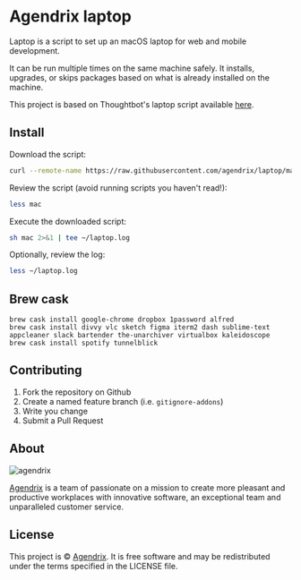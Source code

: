 Agendrix laptop
===

Laptop is a script to set up an macOS laptop for web and mobile development.

It can be run multiple times on the same machine safely. It installs, upgrades, or skips packages based on what is already installed on the machine.

This project is based on Thoughtbot's laptop script available [here](https://github.com/thoughtbot/laptop).

## Install

Download the script:

```sh
curl --remote-name https://raw.githubusercontent.com/agendrix/laptop/master/mac
```

Review the script (avoid running scripts you haven't read!):

```sh
less mac
```

Execute the downloaded script:

```sh
sh mac 2>&1 | tee ~/laptop.log
```

Optionally, review the log:

```sh
less ~/laptop.log
```

## Brew cask

```
brew cask install google-chrome dropbox 1password alfred
brew cask install divvy vlc sketch figma iterm2 dash sublime-text appcleaner slack bartender the-unarchiver virtualbox kaleidoscope
brew cask install spotify tunnelblick
```

## Contributing

1. Fork the repository on Github
2. Create a named feature branch (i.e. `gitignore-addons`)
3. Write you change
4. Submit a Pull Request

## About

![agendrix](https://user-images.githubusercontent.com/304461/31439242-6fe93940-ae59-11e7-8829-9b7a992fb87f.png)

[Agendrix](http://www.agendrix.com) is a team of passionate on a mission to create more pleasant and productive workplaces with innovative software, an exceptional team and unparalleled customer service.

## License

This project is © [Agendrix](http://www.agendrix.com). It is free software and may be redistributed under the terms specified in the LICENSE file.
